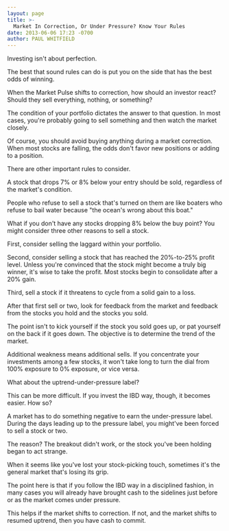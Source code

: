 ```yaml
---
layout: page
title: >-
  Market In Correction, Or Under Pressure? Know Your Rules
date: 2013-06-06 17:23 -0700
author: PAUL WHITFIELD
---
```





Investing isn't about perfection.


The best that sound rules can do is put you on the side that has the best odds of winning.


When the Market Pulse shifts to correction, how should an investor react? Should they sell everything, nothing, or something?


The condition of your portfolio dictates the answer to that question. In most cases, you're probably going to sell something and then watch the market closely.


Of course, you should avoid buying anything during a market correction. When most stocks are falling, the odds don't favor new positions or adding to a position.


There are other important rules to consider.


A stock that drops 7% or 8% below your entry should be sold, regardless of the market's condition.


People who refuse to sell a stock that's turned on them are like boaters who refuse to bail water because "the ocean's wrong about this boat."


What if you don't have any stocks dropping 8% below the buy point? You might consider three other reasons to sell a stock.


First, consider selling the laggard within your portfolio.


Second, consider selling a stock that has reached the 20%-to-25% profit level. Unless you're convinced that the stock might become a truly big winner, it's wise to take the profit. Most stocks begin to consolidate after a 20% gain.


Third, sell a stock if it threatens to cycle from a solid gain to a loss.


After that first sell or two, look for feedback from the market and feedback from the stocks you hold and the stocks you sold.


The point isn't to kick yourself if the stock you sold goes up, or pat yourself on the back if it goes down. The objective is to determine the trend of the market.


Additional weakness means additional sells. If you concentrate your investments among a few stocks, it won't take long to turn the dial from 100% exposure to 0% exposure, or vice versa.


What about the uptrend-under-pressure label?


This can be more difficult. If you invest the IBD way, though, it becomes easier. How so?


A market has to do something negative to earn the under-pressure label. During the days leading up to the pressure label, you might've been forced to sell a stock or two.


The reason? The breakout didn't work, or the stock you've been holding began to act strange.


When it seems like you've lost your stock-picking touch, sometimes it's the general market that's losing its grip.


The point here is that if you follow the IBD way in a disciplined fashion, in many cases you will already have brought cash to the sidelines just before or as the market comes under pressure.


This helps if the market shifts to correction. If not, and the market shifts to resumed uptrend, then you have cash to commit.




